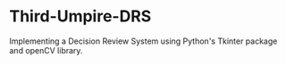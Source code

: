 # Third-Umpire-DRS
Implementing a Decision Review System using Python's Tkinter package and openCV library.